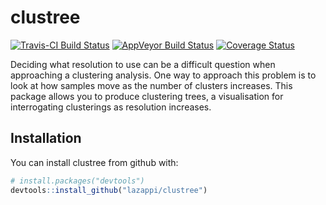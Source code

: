 # clustree

[![Travis-CI Build Status](https://travis-ci.org/lazappi/clustree.svg?branch=master)](https://travis-ci.org/lazappi/clustree)
[![AppVeyor Build Status](https://ci.appveyor.com/api/projects/status/github/lazappi/clustree?branch=master&svg=true)](https://ci.appveyor.com/project/lazappi/clustree)
[![Coverage Status](https://img.shields.io/codecov/c/github/lazappi/clustree/master.svg)](https://codecov.io/github/lazappi/clustree?branch=master)

Deciding what resolution to use can be a difficult question when approaching a
clustering analysis. One way to approach this problem is to look at how samples
move as the number of clusters increases. This package allows you to produce
clustering trees, a visualisation for interrogating
clusterings as resolution increases.

## Installation

You can install clustree from github with:

``` r
# install.packages("devtools")
devtools::install_github("lazappi/clustree")
```
